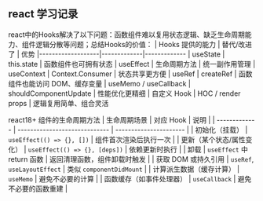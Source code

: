 ## react 学习记录


react中的Hooks解决了以下问题：函数组件难以复用状态逻辑、缺乏生命周期能力、组件逻辑分散等问题；总结Hooks的价值：
| Hooks 提供的能力	| 替代/改进了	| 优势
|-------------------|-------------|-------------
| useState	| this.state	| 函数组件也可拥有状态
| useEffect	| 生命周期方法	| 统一副作用管理
| useContext	| Context.Consumer	| 状态共享更方便
| useRef	| createRef	| 函数组件也能访问 DOM、缓存变量
| useMemo / useCallback	| shouldComponentUpdate	| 性能优化更精细
| 自定义 Hook	| HOC / render props	| 逻辑复用简单、组合灵活

react18+ 组件的生命周期方法
| 生命周期场景        | 对应 Hook                       | 说明                     |
| ------------- | ----------------------------- | ---------------------- |
| 初始化（挂载）       | `useEffect(() => {}, [])`     | 组件首次渲染后执行一次            |
| 更新（某个状态/属性变化） | `useEffect(() => {}, [deps])` | 依赖更新时执行                |
| 卸载            | `useEffect` 中 return 函数       | 返回清理函数，组件卸载时触发         |
| 获取 DOM 或持久引用  | `useRef`, `useLayoutEffect`   | 类似 `componentDidMount` |
| 计算派生数据（缓存计算）  | `useMemo`                     | 避免不必要的计算               |
| 函数缓存（如事件处理器）  | `useCallback`                 | 避免不必要的函数重建             |
